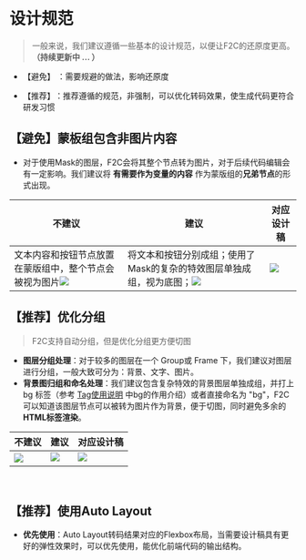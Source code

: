 # 设计规范
> 一般来说，我们建议遵循一些基本的设计规范，以便让F2C的还原度更高。**（持续更新中 ... ）**

- ​【避免】 ​：需要规避的做法，影响还原度

- 【推荐】 ​：推荐遵循的规范，非强制，可以优化转码效果，使生成代码更符合研发习惯




## **【避免】蒙板组包含非图片内容**

* 对于使用<span data-morpho-text="Mask">Mask</span>的图层，<span data-morpho-text="F2C">F2C</span>会将其整个节点转为图片，对于后续代码编辑会有一定影响。我们建议将 **有需要作为变量的内容** 作为蒙版组的**兄弟节点**的形式出现。

| **不建议**                                                                                                                                                                                         | **建议**                                                                                                                                                                                                       | **对应设计稿**                                                                                                                             |
| ----------------------------------------------------------------------------------------------------------------------------------------------------------------------------------------------------- | ----------------------------------------------------------------------------------------------------------------------------------------------------------------------------------------------------------------- | --------------------------------------------------------------------------------------------------------------------------------------------- |
| 文本内容和按钮节点放置在蒙版组中，整个节点会被视为图片﻿![](https://rte.weiyun.baidu.com/wiki/attach/image/api/imageDownloadAddress?attachId=953e6470d8f045d780b1cb0c2f959a05&docGuid=RKfo1XzSl_OY9X) | 将文本和按钮分别成组；使用了Mask的复杂的特效图层单独成组，视为底图；![](https://rte.weiyun.baidu.com/wiki/attach/image/api/imageDownloadAddress?attachId=7d91ae94b61e49dd8e40093c4ffbfcdb&docGuid=RKfo1XzSl_OY9X) | ![](https://rte.weiyun.baidu.com/wiki/attach/image/api/imageDownloadAddress?attachId=796d3693d3f14e05be18fb15df65f265&docGuid=RKfo1XzSl_OY9X) |



## **【推荐】优化分组**

> F2C支持自动分组，但是优化分组更方便切图

* ​**图层分组处理**​：对于较多的图层在一个 <span data-morpho-text="Group">Group</span>或 <span data-morpho-text="Frame">Frame</span> 下，我们建议对图层进行分组，一般大致可分为：背景、文字、图片。
* ​**背景图归组和命名处理**​：我们建议包含复杂特效的背景图层单独成组，并打上 <span data-morpho-text="bg">bg</span> 标签（参考 [Tag使用说明](https://ku.baidu-int.com/knowledge/HFVrC7hq1Q/pKzJfZczuc/TfJeM3b51S/ZhyUEbOEJPVSp-) 中<span data-morpho-text="bg">bg</span>的作用介绍）或者直接命名为 "bg"，F2C可以知道该图层节点可以被转为图片作为背景，便于切图，同时避免多余的​**HTML标签渲染**​。

| **不建议**                                                                                                                                 | **建议**                                                                                                                                     | **对应设计稿**                                                                                                                               |
| --------------------------------------------------------------------------------------------------------------------------------------------- | ----------------------------------------------------------------------------------------------------------------------------------------------- | ----------------------------------------------------------------------------------------------------------------------------------------------- |
| ![](https://rte.weiyun.baidu.com/wiki/attach/image/api/imageDownloadAddress?attachId=64655578b16d40c4b2bc02a441e71b6e&docGuid=RKfo1XzSl_OY9X) | ![](https://rte.weiyun.baidu.com/wiki/attach/image/api/imageDownloadAddress?attachId=18cb2ac6a2ee4e308ce15507fe7e8f80&docGuid=RKfo1XzSl_OY9X)﻿ | ![](https://rte.weiyun.baidu.com/wiki/attach/image/api/imageDownloadAddress?attachId=85d70d9f95f943459edf57e8240270d2&docGuid=QozMs_e5kZXAEy)﻿ |

﻿

## **【推荐】使用Auto Layout**

* ​**优先使用**​：<span data-morpho-text="Auto%20Layout">Auto Layout</span>转码结果对应的<span data-morpho-text="Flexbox">Flexbox</span>布局，当需要设计稿具有更好的弹性效果时，可以优先使用，能优化前端代码的输出结构。
